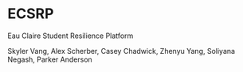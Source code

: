 # ECSRP
Eau Claire Student Resilience Platform

Skyler Vang, Alex Scherber, Casey Chadwick, Zhenyu Yang, Soliyana Negash, Parker Anderson
